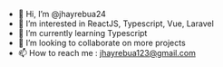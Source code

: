 - 👋 Hi, I’m @jhayrebua24
- 👀 I’m interested in ReactJS, Typescript, Vue, Laravel
- 🌱 I’m currently learning Typescript
- 💞️ I’m looking to collaborate on more projects
- 📫 How to reach me : jhayrebua123@gmail.com

<!---
jhayrebua24/jhayrebua24 is a ✨ special ✨ repository because its `README.md` (this file) appears on your GitHub profile.
You can click the Preview link to take a look at your changes.
--->
